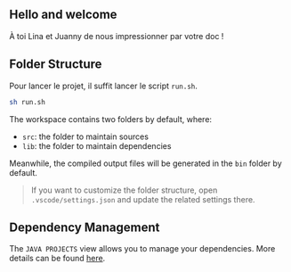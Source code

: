## Hello and welcome

À toi Lina et Juanny de nous impressionner par votre doc !

## Folder Structure

Pour lancer le projet, il suffit lancer le script `run.sh`.

```bash
sh run.sh
```

The workspace contains two folders by default, where:

- `src`: the folder to maintain sources
- `lib`: the folder to maintain dependencies

Meanwhile, the compiled output files will be generated in the `bin` folder by default.

> If you want to customize the folder structure, open `.vscode/settings.json` and update the related settings there.

## Dependency Management

The `JAVA PROJECTS` view allows you to manage your dependencies. More details can be found [here](https://github.com/microsoft/vscode-java-dependency#manage-dependencies).
